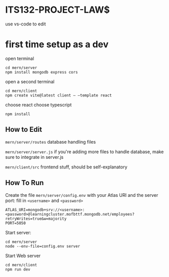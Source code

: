 # ITS132-PROJECT-LAW$
use vs-code to edit

# first time setup as a dev 
open terminal
```
cd mern/server
npm install mongodb express cors
```
open a second terminal
```
cd mern/client
npm create vite@latest client – –template react
```
choose react
choose typescript
```
npm install
```


## How to Edit
`mern/server/routes`
database handling files

`mern/server/server.js`
if you're adding more files to handle database, make sure to integrate in server.js

`mern/client/src`
frontend stuff, should be self-explanatory

## How To Run
Create the file `mern/server/config.env` with your Atlas URI and the server port:
fill in `<username>` and `<password>`
```
ATLAS_URI=mongodb+srv://<username>:<password>@learningcluster.mofbttf.mongodb.net/employees?retryWrites=true&w=majority 
PORT=5050
```

Start server:
```
cd mern/server
node --env-file=config.env server
```

Start Web server
```
cd mern/client
npm run dev
```

